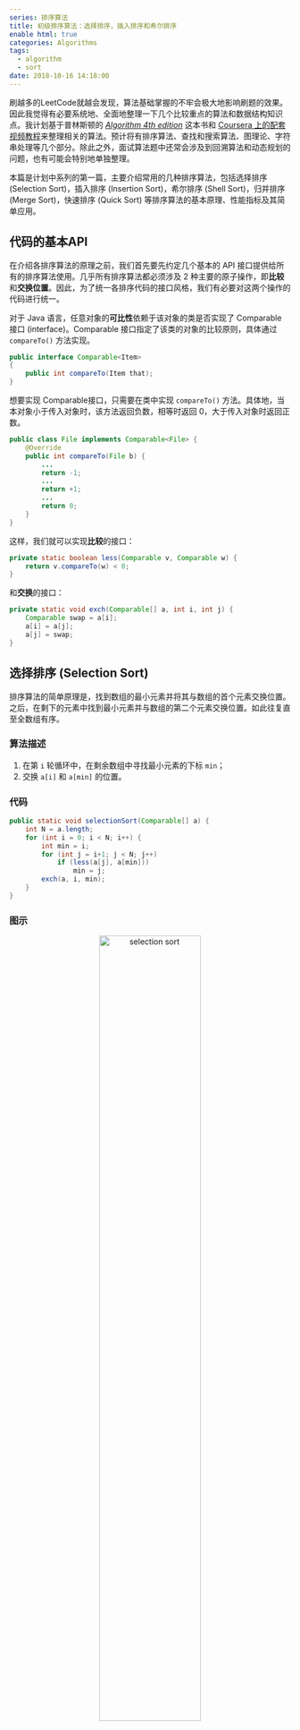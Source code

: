 ```yaml
---
series: 排序算法
title: 初级排序算法：选择排序，插入排序和希尔排序
enable html: true
categories: Algorithms
tags:
  - algorithm
  - sort
date: 2018-10-16 14:18:00
---
```


刷越多的LeetCode就越会发现，算法基础掌握的不牢会极大地影响刷题的效果。因此我觉得有必要系统地、全面地整理一下几个比较重点的算法和数据结构知识点。我计划基于普林斯顿的 _[Algorithm 4th edition](https://book.douban.com/subject/10432347/)_ 这本书和 [Coursera 上的配套视频教程](https://www.coursera.org/learn/algorithms-part1/home/welcome)来整理相关的算法。预计将有排序算法、查找和搜索算法、图理论、字符串处理等几个部分。除此之外，面试算法题中还常会涉及到回溯算法和动态规划的问题，也有可能会特别地单独整理。

本篇是计划中系列的第一篇，主要介绍常用的几种排序算法，包括选择排序 (Selection Sort)，插入排序 (Insertion Sort)，希尔排序 (Shell Sort)，归并排序 (Merge Sort)，快速排序 (Quick Sort) 等排序算法的基本原理、性能指标及其简单应用。

<!-- more -->

## 代码的基本API

在介绍各排序算法的原理之前，我们首先要先约定几个基本的 API 接口提供给所有的排序算法使用。几乎所有排序算法都必须涉及 2 种主要的原子操作，即**比较**和**交换位置**。因此，为了统一各排序代码的接口风格，我们有必要对这两个操作的代码进行统一。

对于 Java 语言，任意对象的**可比性**依赖于该对象的类是否实现了 Comparable 接口 (interface)。Comparable 接口指定了该类的对象的比较原则，具体通过 `compareTo()` 方法实现。

```Java
public interface Comparable<Item>
{
    public int compareTo(Item that);
}
```

想要实现 Comparable接口，只需要在类中实现 `compareTo()` 方法。具体地，当本对象小于传入对象时，该方法返回负数，相等时返回 0，大于传入对象时返回正数。

```Java
public class File implements Comparable<File> {
    @Override
    public int compareTo(File b) {
        ...
        return -1;
        ...
        return +1;
        ...
        return 0;
    }
}
```

这样，我们就可以实现**比较**的接口：

```Java
private static boolean less(Comparable v, Comparable w) {
    return v.compareTo(w) < 0;
}
```

和**交换**的接口：

```Java
private static void exch(Comparable[] a, int i, int j) {
    Comparable swap = a[i];
    a[i] = a[j];
    a[j] = swap;
}
```

## 选择排序 (Selection Sort)

排序算法的简单原理是，找到数组的最小元素并将其与数组的首个元素交换位置。之后，在剩下的元素中找到最小元素并与数组的第二个元素交换位置。如此往复直至全数组有序。

### 算法描述

1. 在第 `i` 轮循环中，在剩余数组中寻找最小元素的下标 `min`；
2. 交换 `a[i]` 和 `a[min]` 的位置。

### 代码

```Java
public static void selectionSort(Comparable[] a) {
    int N = a.length;
    for (int i = 0; i < N; i++) {
        int min = i;
        for (int j = i+1; j < N; j++)
            if (less(a[j], a[min]))
                min = j;
        exch(a, i, min);
    }
}
```

### 图示

<div align="center">  
<img
    src="https://images.herculas.cn/image/blog/algorithms/sort1/selection-sort.png"
    width="60%"
    alt="selection sort"
/>
</div>

### 性能分析

对于长度为 $N$ 的数组，选择排序需要约 $\frac{N^2}{2}$ 次比较和 $N$ 次交换位置。因此，我们可以发现选择排序有两个鲜明的特点：

1. 选择排序的运行时间与数据特性无关。所以，即使输入一个已经有序的数组，排序算法所需的运行时间也和输入一个完全随机乱序的数组所需的时间基本相等。
2. 选择排序需要最少的数据移动。选择排序算法所需的交换次数正好等于数组的长度 $N$。

## 插入排序 (Insertion Sort)

类似于对扑克牌进行排序，我们通常将新的牌插到已经有序的牌组中的适当位置。在插入排序算法中，索引左侧的元素已经有序，但还并不是其最终位置。当索引到达最右端时，数组完全有序。

### 算法描述

1. 在第 `i` 次循环中，将 `a[i]` 和其左侧的所有比其大的元素互换位置，直至该元素处于恰当位置。

### 代码

```Java
public static void insertionSort(Comparable[] a) {
    int N = a.length;
    for (int i = 0; i < N; i++)
        for (int j = i; j > 0; j--)
            if (less(a[j], a[j-1]))
                exch(a, j, j-1);
            else break;
 }
```

### 图示

<div align="center">  
<img
    src="https://images.herculas.cn/image/blog/algorithms/sort1/insertion-sort.png"
    width="60%"
    alt="insertion sort"
/>
</div>

### 性能分析

对于随机排列的长度为 $N$ 且主键不重复的数组，平均情况下插入排序需要大约 $\frac{N^2}{4}$ 次比较和约 $\frac{N^2}{4}$ 次交换位置。最坏情况下需要约 $\frac{N^2}{2}$ 次比较和约 $\frac{N^2}{2}$ 次交换。最好情况下需要 $N - 1$ 次比较和 $0$ 次交换。

对于一个**基本有序数组**，我们通常用**逆序对 (Inversions)** 来考察其有序程度。逆序对指的是数组中两个顺序颠倒的元素。对于下列数组：

<center>A E E L M O T R X P S</center>

该数组中有 6 个逆序对，分别是 T-R, T-P, T-S, R-P, X-P, X-S。

那么基于逆序对，我们可以定义一个数组是基本有序数组，当且仅当该数组中逆序对的数量小于等于 $cN$，其中 $c$ 为特定常数。对于基本有序数组，其插入排序运行时间始终是线性的，因为所需的交换次数就等于数组中逆序对的个数，而比较次数为逆序对数 $+ (N - 1)$。

## 希尔排序 (Shell Sort)

### 算法原理

希尔排序是一种基于插入排序的快速排序算法。我们容易发现，对于大规模乱序数组，插入排序的运行很慢。这是因为插排只会交换相邻的元素，即使该元素需要远距离移动才能被安排到正确的位置上。为了解决插排的这一问题，希尔排序进行了简单的改进，即交换不相邻的元素以对数组的局部进行排序，并最终使用插排处理部分有序数组。

希尔排序的初步处理基于名为 **h- 排序**的简单算法，该算法就是间隔为 $h$ 的插排。h- 排序可以将乱序数组处理成基本有序数组。

<div align="center">  
<img
    src="https://images.herculas.cn/image/blog/algorithms/sort1/shell-sort1.png"
    width="60%"
    alt="h - sort"
/>
</div>

### 增量序列

该如何选择 h- 排序中每一轮的增量 $h$？有很多相关论文讨论了这一话题。目前主要采用的几种表现较好的增量序列如下。

1. **3x + 1**. 1, 4, 13, 40, 121, 364, ......
2. **Sedgewick Sequence**. 1, 5, 19, 41, 109, 209, 505, 929, 2161, 3905, ......

### 代码

```Java
public static void shellSort(Comparable[] a) {
    int N = a.length;

    int h = 1;
    while (h < N/3) h = 3*h + 1;

    while (h >= 1) {// h-sort the array.
        for (int i = h; i < N; i++) {
            for (int j = i; j >= h && less(a[j], a[j-h]); j -= h)
                exch(a, j, j-h);
        }
        h = h/3;
    }
}
```

### 图示

<div align="center">  
<img
    src="https://images.herculas.cn/image/blog/algorithms/sort1/shell-sort2.png"
    width="70%"
    alt="shell sort"
/>
</div>

### 性能分析

尚未有研究得出希尔排序的精确性能模型，我们可以通过大规模实验近似希尔排序的性能边界。对于最坏情况，使用 $3x + 1$ 增量序列的希尔排序需要进行约  $N^{\frac{3}{2}}$ 次比较。

## 参考文献

1. [Robert Sedgewick, Kevin Wayne. 算法 第四版](https://book.douban.com/subject/19952400/)
2. [Kevin Wayne,  Robert Sedgewick. Coursera Algorithms Part I, Princeton University.](https://www.coursera.org/learn/algorithms-part1/home/welcome)

